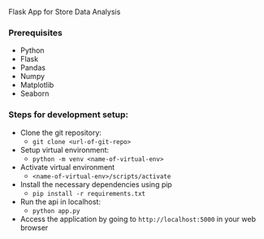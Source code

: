Flask App for Store Data Analysis


### Prerequisites
* Python
* Flask
* Pandas
* Numpy
* Matplotlib
* Seaborn

### Steps for development setup:
* Clone the git repository:
  - `git clone <url-of-git-repo>`
* Setup virtual environment:
  - `python -m venv <name-of-virtual-env>`
* Activate virtual environment
  - `<name-of-virtual-env>/scripts/activate`
* Install the necessary dependencies using pip
  - `pip install -r requirements.txt`
* Run the api in localhost:
  - `python app.py`
* Access the application by going to `http://localhost:5000` in your web browser
